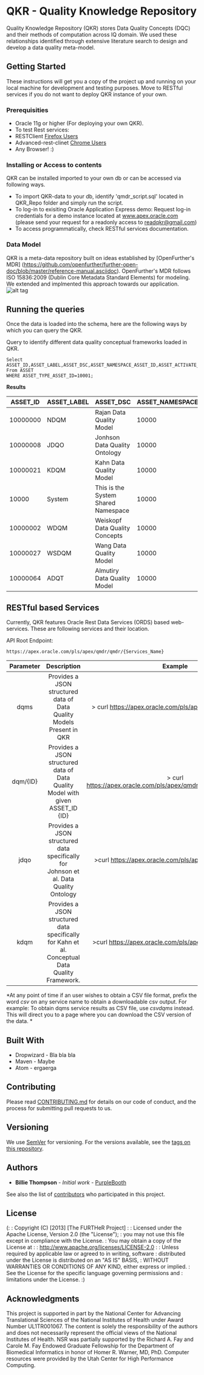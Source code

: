 # QKR - Quality Knowledge Repository

Quality Knowledge Repository (QKR) stores Data Quality Concepts (DQC) and their methods of computation across IQ domain. We used these relationships identified through extensive literature search to design and develop a data quality meta-model.


## Getting Started

These instructions will get you a copy of the project up and running on your local machine for development and testing purposes. Move to RESTful services if you do not want to deploy QKR instance of your own.

### Prerequisities

* Oracle 11g or higher (For deploying your own QKR). 
* To test Rest services: 
 * RESTClient [Firefox Users](https://addons.mozilla.org/en-US/firefox/addon/restclient/)
 * Advanced-rest-clinet [Chrome Users](https://chrome.google.com/webstore/detail/advanced-rest-client/hgmloofddffdnphfgcellkdfbfbjeloo?hl=en-US)
* Any Browser! :) 


### Installing or Access to contents

QKR can be installed imported to your own db or can be accessed via following ways.
* To import QKR-data to your db, identify 'qmdr_script.sql' located in QKR_Repo folder and simply run the script.
* To log-in to exisiting Oracle Application Express demo: Request log-in credentials for a demo instance located at www.apex.oracle.com (please send your request for a readonly access to readqkr@gmail.com)
* To access programmatically, check RESTful services documentation.

### Data Model

QKR is a meta-data repository built on ideas established by [OpenFurther's MDR] (https://github.com/openfurther/further-open-doc/blob/master/reference-manual.asciidoc). OpenFurther's MDR follows ISO 15836:2009 (Dublin Core Metadata Standard Elements) for modeling. We extended and implmented this approach towards our application. 
![alt tag](https://github.com/naresh-sundarrajan/QKR/blob/master/Images/QMDR_ER.png) 


## Running the queries

Once the data is loaded into the schema, here are the following ways by which you can query the QKR. 

Query to identify different data quality conceptual frameworks loaded in QKR.
```
Select ASSET_ID,ASSET_LABEL,ASSET_DSC,ASSET_NAMESPACE_ASSET_ID,ASSET_ACTIVATE_DT  
From ASSET
WHERE ASSET_TYPE_ASSET_ID=10001; 

```

**Results**

|ASSET_ID       | ASSET_LABEL   |   ASSET_DSC                       | ASSET_NAMESPACE_ASSET_ID  |   ASSET_ACTIVATE_DT   |
|-------------  |-------------  |---------------------------------- |-------------------------- |----------------       |
|10000000       |   NDQM        |   Rajan Data Quality Model        |   10000                   |   22-JAN-16           |
|10000008       |   JDQO        |   Jonhson Data Quality Ontology   |   10000                   |   29-JAN-16           |
|10000021       |   KDQM        |   Kahn Data Quality Model         |   10000                   |   02-FEB-16           |
|10000          |   System      |   This is the System Shared Namespace |10000                      |   22-JAN-16           |
|10000002       |   WDQM        |   Weiskopf Data Quality Concepts      |10000                      |   27-JAN-16       |
|10000027       |   WSDQM       |   Wang Data Quality Model         |   10000                   |   02-FEB-16           |
|10000064       |   ADQT            |   Almutiry Data Quality Model     |   10000       |   02-FEB-16|

## RESTful based Services

Currently, QKR features Oracle Rest Data Services (ORDS) based web-services. These are following services and their location.

API Root Endpoint: 
```
https://apex.oracle.com/pls/apex/qmdr/qmdr/{Services_Name}
```

| Parameter 	|                                           Description                                           	|                             Example                            	|
|:---------:	|:-----------------------------------------------------------------------------------------------:	|:--------------------------------------------------------------:	|
| dqms      	| Provides a JSON structured data of Data Quality Models Present in QKR                           	|     > curl https://apex.oracle.com/pls/apex/qmdr/qmdr/dqms/    	|
| dqm/{ID}  	| Provides a JSON structured data of Data Quality Model with given ASSET_ID {ID}                  	| > curl https://apex.oracle.com/pls/apex/qmdr/qmdr/dqm/10000002 	|
| jdqo      	| Provides a JSON structured data specifically for Johnson et al. Data Quality Ontology           	|     >curl https://apex.oracle.com/pls/apex/qmdr/qmdr/jdqo/     	|
| kdqm      	| Provides a JSON structured data specifically for Kahn et al. Conceptual Data Quality Framework. 	| >curl https://apex.oracle.com/pls/apex/qmdr/qmdr/kdqm/         	|


*At any point of time if an user wishes to obtain a CSV file format, prefix the word _csv_ on any service name to obtain a downloadable csv output. For example: To obtain dqms service results as CSV file, use _csvdqms_ instead. This will direct you to a page where you can download the CSV version of the data. *

## Built With

* Dropwizard - Bla bla bla
* Maven - Maybe
* Atom - ergaerga

## Contributing

Please read [CONTRIBUTING.md](CONTRIBUTING.md) for details on our code of conduct, and the process for submitting pull requests to us.

## Versioning

We use [SemVer](http://semver.org/) for versioning. For the versions available, see the [tags on this repository](https://github.com/your/project/tags). 

## Authors

* **Billie Thompson** - *Initial work* - [PurpleBooth](https://github.com/PurpleBooth)

See also the list of [contributors](https://github.com/your/project/contributors) who participated in this project.

## License

(:
: Copyright (C) [2013] [The FURTHeR Project]
:
: Licensed under the Apache License, Version 2.0 (the "License");
: you may not use this file except in compliance with the License.
: You may obtain a copy of the License at
:
:         http://www.apache.org/licenses/LICENSE-2.0
:
: Unless required by applicable law or agreed to in writing, software
: distributed under the License is distributed on an "AS IS" BASIS,
: WITHOUT WARRANTIES OR CONDITIONS OF ANY KIND, either express or implied.
: See the License for the specific language governing permissions and
: limitations under the License.
:)

## Acknowledgments

This project is supported in part by the National Center for Advancing Translational Sciences of the National Institutes of Health under Award Number UL1TR001067. The content is solely the responsibility of the authors and does not necessarily represent the official views of the National Institutes of Health. NSR was partially supported by the Richard A. Fay and Carole M. Fay Endowed Graduate Fellowship for the Department of Biomedical Informatics in honor of Homer R. Warner, MD, PhD. Computer resources were provided by the Utah Center for High Performance Computing.
